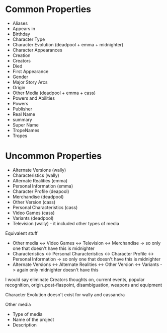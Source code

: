 # Common Properties
- Aliases
- Appears in
- Birthday
- Character Type
- Character Evolution (deadpool + emma + midnighter)
- Character Appearances 
- Creation
- Creators
- Died
- First Appearance
- Gender
- Major Story Arcs
- Origin
- Other Media (deadpool + emma + cass)
- Powers and Abilities 
- Powers
- Publisher
- Real Name
- summary
- Super Name
- TropeNames
- Tropes


# Uncommon Properties
- Alternate Versions (wally)
- Characteristics (wally)
- Alternate Realities (emma)
- Personal Information (emma)
- Character Profile (deapool)
- Merchandise (deadpool)
- Other Version (cass)
- Personal Characteristics (cass)
- Video Games (cass)
- Variants (deadpool)
- Television (wally) - it included other types of media


Equivalent stuff
- Other media <-> Video Games <-> Television <-> Merchandise -> so only one that doesn't have this is midnighter
- Characteristics <-> Personal Characteristics <-> Character Profile <-> Personal Information -> so only one that doesn't have this is midnighter
- Alternate Versions <-> Alternate Realities <-> Other Version <-> Variants -> again only midnighter doesn't have this

I would say eliminate Creators thoughts on, current events, popular recognition, origin_post-flaspoint, disambiguation, weapons and equipment 

Character Evolution doesn't exist for wally and cassandra



Other media
- Type of media
- Name of the project
- Description